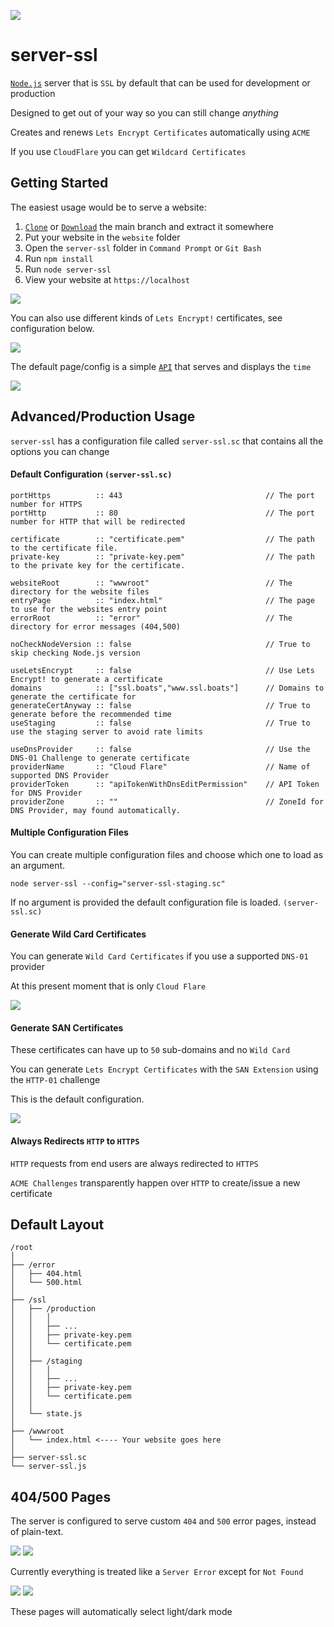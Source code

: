 [![](https://i.imgur.com/nSEjI0t.jpeg)](https://github.com/FirstTimeEZ/server-ssl/archive/refs/heads/main.zip)

# server-ssl

[`Node.js`](https://nodejs.org/en) server that is `SSL` by default that can be used for development or production

Designed to get out of your way so you can still change _anything_

Creates and renews `Lets Encrypt Certificates` automatically using `ACME`

If you use `CloudFlare` you can get `Wildcard Certificates`

## Getting Started

The easiest usage would be to serve a website:

1. [`Clone`](https://github.com/FirstTimeEZ/server-ssl.git) or [`Download`](https://github.com/FirstTimeEZ/server-ssl/archive/refs/heads/main.zip) the main branch and extract it somewhere
2. Put your website in the `website` folder
3. Open the `server-ssl` folder in `Command Prompt` or `Git Bash`
4. Run `npm install`
5. Run `node server-ssl`
6. View your website at `https://localhost`

![](https://i.imgur.com/ZYXoLMy.gif)

You can also use different kinds of `Lets Encrypt!` certificates, see configuration below.

![](https://i.imgur.com/mQ4uaxL.gif)


The default page/config is a simple [`API`](https://github.com/FirstTimeEZ/simple-api-router) that serves and displays the `time`

[![](https://i.imgur.com/DEbJVUq.png)](https://github.com/FirstTimeEZ/server-ssl/archive/refs/heads/main.zip)

## Advanced/Production Usage

`server-ssl` has a configuration file called `server-ssl.sc` that contains all the options you can change

#### Default Configuration `(server-ssl.sc)`
 
```
portHttps          :: 443                                // The port number for HTTPS
portHttp           :: 80                                 // The port number for HTTP that will be redirected

certificate        :: "certificate.pem"                  // The path to the certificate file.
private-key        :: "private-key.pem"                  // The path to the private key for the certificate.

websiteRoot        :: "wwwroot"                          // The directory for the website files
entryPage          :: "index.html"                       // The page to use for the websites entry point 
errorRoot          :: "error"                            // The directory for error messages (404,500)

noCheckNodeVersion :: false                              // True to skip checking Node.js version

useLetsEncrypt     :: false                              // Use Lets Encrypt! to generate a certificate
domains            :: ["ssl.boats","www.ssl.boats"]      // Domains to generate the certificate for
generateCertAnyway :: false                              // True to generate before the recommended time
useStaging         :: false                              // True to use the staging server to avoid rate limits

useDnsProvider     :: false                              // Use the DNS-01 Challenge to generate certificate
providerName       :: "Cloud Flare"                      // Name of supported DNS Provider
providerToken      :: "apiTokenWithDnsEditPermission"    // API Token for DNS Provider
providerZone       :: ""                                 // ZoneId for DNS Provider, may found automatically.
```

#### Multiple Configuration Files

You can create multiple configuration files and choose which one to load as an argument.

```
node server-ssl --config="server-ssl-staging.sc"
```

If no argument is provided the default configuration file is loaded. `(server-ssl.sc)`

#### Generate Wild Card Certificates

You can generate `Wild Card Certificates` if you use a supported `DNS-01` provider

At this present moment that is only `Cloud Flare`

![](https://i.imgur.com/R132a6z.gif)

#### Generate SAN Certificates

These certificates can have up to `50` sub-domains and no `Wild Card`

You can generate `Lets Encrypt Certificates` with the `SAN Extension` using the `HTTP-01` challenge 

This is the default configuration.

![](https://i.imgur.com/VkOrZcX.gif)

#### Always Redirects `HTTP` to `HTTPS`

`HTTP` requests from end users are always redirected to `HTTPS`

`ACME Challenges` transparently happen over `HTTP` to create/issue a new certificate

## Default Layout

```
/root
│
├── /error
│   ├── 404.html
│   └── 500.html
│
├── /ssl
│   ├── /production
│   │   │
│   │   ├── ...
│   │   ├── private-key.pem
│   │   └── certificate.pem
│   │
│   ├── /staging
│   │   │
│   │   ├── ...
│   │   ├── private-key.pem
│   │   └── certificate.pem
│   │
│   └── state.js
│
├── /wwwroot
│   └── index.html <---- Your website goes here
│
├── server-ssl.sc
└── server-ssl.js
```

## 404/500 Pages

The server is configured to serve custom `404` and `500` error pages, instead of plain-text.

[![](https://i.imgur.com/gzgRNdQ.png)](https://github.com/FirstTimeEZ/server-ssl/archive/refs/heads/main.zip) [![](https://i.imgur.com/KSixh7q.png)](https://github.com/FirstTimeEZ/server-ssl/archive/refs/heads/main.zip)

Currently everything is treated like a `Server Error` except for `Not Found`

[![](https://i.imgur.com/l8DMrQY.png)](https://github.com/FirstTimeEZ/server-ssl/archive/refs/heads/main.zip) [![](https://i.imgur.com/mP2d4vi.png)](https://github.com/FirstTimeEZ/server-ssl/archive/refs/heads/main.zip)

These pages will automatically select light/dark mode
